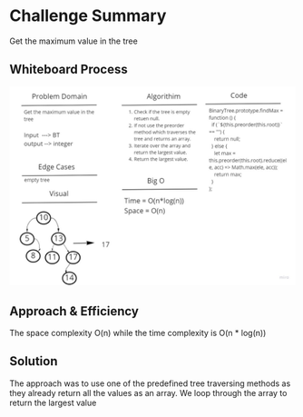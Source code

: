 # Challenge Summary

Get the maximum value in the tree

## Whiteboard Process

![White board](./assets/Trees-Largest-Value.jpg)

## Approach & Efficiency

The space complexity O(n) while the time complexity is O(n \* log(n))

## Solution

The approach was to use one of the predefined tree traversing methods as they already return all the values as an array. We loop through the array to return the largest value
